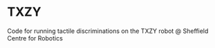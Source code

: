 TXZY
====

Code for running tactile discriminations on the TXZY robot @ Sheffield Centre for Robotics
